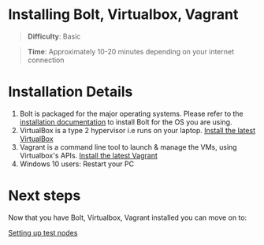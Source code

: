 # Installing Bolt, Virtualbox, Vagrant

> **Difficulty**: Basic

> **Time**: Approximately 10-20 minutes depending on your internet connection

# Installation Details

1. Bolt is packaged for the major operating systems. Please refer to the [installation documentation](https://puppet.com/docs/bolt/latest/bolt_installing.html) to install Bolt for the OS you are using. 
1. VirtualBox is a type 2 hypervisor i.e  runs on your laptop. [Install the latest VirtualBox]( https://www.virtualbox.org/wiki/Downloads)
1. Vagrant is a command line tool to launch & manage the VMs, using Virtualbox's APIs. [Install the latest Vagrant]( https://www.vagrantup.com/downloads.html)
1. Windows 10 users: Restart your PC

# Next steps

Now that you have Bolt, Virtualbox, Vagrant installed you can move on to:

[Setting up test nodes](../02-acquiring-nodes)
